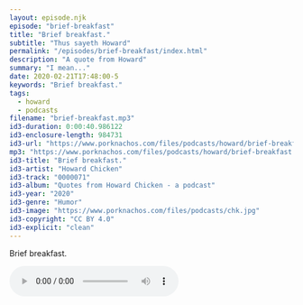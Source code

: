 ```yaml
---
layout: episode.njk
episode: "brief-breakfast"
title: "Brief breakfast."
subtitle: "Thus sayeth Howard"
permalink: "/episodes/brief-breakfast/index.html"
description: "A quote from Howard"
summary: "I mean..."
date: 2020-02-21T17:48:00-5
keywords: "Brief breakfast."
tags:
  - howard
  - podcasts
filename: "brief-breakfast.mp3"
id3-duration: 0:00:40.986122
id3-enclosure-length: 984731
id3-url: "https://www.porknachos.com/files/podcasts/howard/brief-breakfast.mp3"
mp3: "https://www.porknachos.com/files/podcasts/howard/brief-breakfast.mp3"
id3-title: "Brief breakfast."
id3-artist: "Howard Chicken"
id3-track: "0000071"
id3-album: "Quotes from Howard Chicken - a podcast"
id3-year: "2020"
id3-genre: "Humor"
id3-image: "https://www.porknachos.com/files/podcasts/chk.jpg"
id3-copyright: "CC BY 4.0"
id3-explicit: "clean"
---
```

Brief breakfast.

<audio controls>
  <source src="https://www.porknachos.com/files/podcasts/howard/brief-breakfast.mp3">
</audio>
